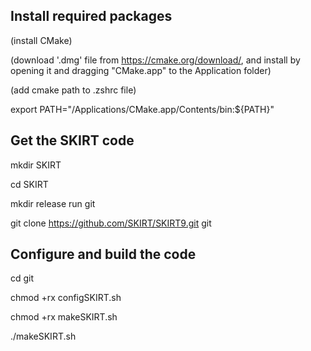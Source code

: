 ## Install required packages
(install CMake)

(download '.dmg' file from https://cmake.org/download/, and install by opening it and dragging "CMake.app" to the Application folder)

(add cmake path to .zshrc file)

export PATH="/Applications/CMake.app/Contents/bin:${PATH}"

## Get the SKIRT code
mkdir SKIRT

cd SKIRT

mkdir release run git

git clone https://github.com/SKIRT/SKIRT9.git git

## Configure and build the code
cd git

chmod +rx configSKIRT.sh

chmod +rx makeSKIRT.sh

./makeSKIRT.sh
